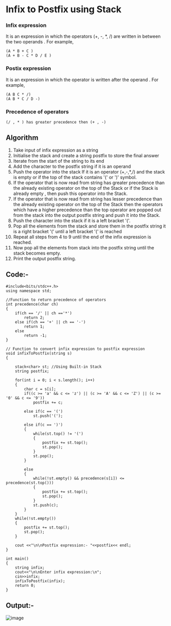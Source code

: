 # Infix to Postfix using Stack 

### Infix expression
It is an expression in which the operators (+, -, *, /) are written in between the two operands . For example,
```
(A * B + C )
(A + B - C * D / E )
```

### Postix expression
It is an expression in which the operator is written after the operand . For example,
```
(A B C * /)
(A B * C / D -)
```

### Precedence of operators
```
(/ , * ) has greater precedence then (+ , -)
```

## Algorithm

1. Take input of infix expression as a string
2. Initialise the stack and create a string postfix to store the final answer
3. Iterate from the start of the string to its end
4. Add the character to the postfix string if it is an operand
5. Push the operator into the stack If it is an operator (+,-,*,/) and the stack is empty or if the top of the stack contains '(' or ')' symbol.
6. If the operator that is now read from string has greater precedence than the already existing operator on the top of the Stack or if the Stack is already empty , then push this operator into the Stack.
7. If the operator that is now read from string has lesser precedence than the already existing operator on the top of the Stack then the operators which have a higher precedence than the top operator are popped out from the stack into the output postfix string and push it into the Stack.
8. Push the character into the stack if it is a left bracket '('.
9. Pop all the elements from the stack and store them in the postfix string it is a right bracket '(' until a left bracket '(' is reached 
10. Repeat all steps from 4 to 9 until the end of the infix expression is reached.
11. Now pop all the elements from stack into the postfix string until the stack becomes empty.
12. Print the output postfix string.



## Code:-
```
#include<bits/stdc++.h>
using namespace std;
 
//Function to return precedence of operators
int precedence(char ch) 
{
    if(ch == '/' || ch =='*')
        return 2;
    else if(ch == '+' || ch == '-')
        return 1;
    else
        return -1;
}
 
// Function to convert infix expression to postfix expression
void infixToPostfix(string s) 
{
 
    stack<char> st; //Using Built-in Stack
    string postfix;
 
    for(int i = 0; i < s.length(); i++) 
    {
        char c = s[i];
        if((c >= 'a' && c <= 'z') || (c >= 'A' && c <= 'Z') || (c >= '0' && c <= '9'))
            postfix += c;
 
        else if(c == '(')
            st.push('(');
 
        else if(c == ')') 
        {
            while(st.top() != '(')
            {
                postfix += st.top();
                st.pop();
            }
            st.pop();
        }
 
        else 
        {
            while(!st.empty() && precedence(s[i]) <= precedence(st.top())) 
            {
                postfix += st.top();
                st.pop(); 
            }
            st.push(c);
        }
    }
    while(!st.empty()) 
    {
        postfix += st.top();
        st.pop();
    }
 
    cout <<"\n\nPostfix expression:- "<<postfix<< endl;
}
 
int main() 
{
    string infix;
    cout<<"\n\nEnter infix expression:\n";
    cin>>infix;
    infixToPostfix(infix);
    return 0;
}
```

## Output:-

![image](https://user-images.githubusercontent.com/75535031/139717091-8d81c754-e1d2-4c28-a0ce-a3dc5108a03f.png)